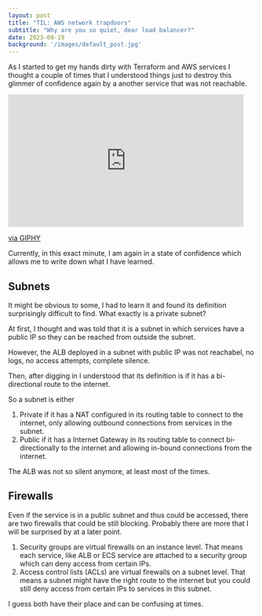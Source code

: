 ```yaml
---
layout: post
title: "TIL: AWS network trapdoors"
subtitle: "Why are you so quiet, dear load balancer?"
date: 2023-09-19
background: '/images/default_post.jpg'
---
```

As I started to get my hands dirty with Terraform and AWS services I thought a couple of times that I understood things just to destroy this glimmer of confidence again by a another service that was not reachable.

<iframe src="https://giphy.com/embed/EeTHrilLYVcTilqTqU" width="480" height="270" frameBorder="0" class="giphy-embed" allowFullScreen></iframe><p><a href="https://giphy.com/gifs/brooklynninenine-nbc-brooklyn-nine-99-EeTHrilLYVcTilqTqU">via GIPHY</a></p>

Currently, in this exact minute, I am again in a state of confidence which allows me to write down what I have learned.

## Subnets

It might be obvious to some, I had to learn it and found its definition surprisingly difficult to find. What exactly is a private subnet?

At first, I thought and was told that it is a subnet in which services have a public IP so they can be reached from outside the subnet.

However, the ALB deployed in a subnet with public IP was not reachabel, no logs, no access attempts, complete silence.

Then, after digging in I understood that its definition is if it has a bi-directional route to the internet.

So a subnet is either
1. Private if it has a NAT configured in its routing table to connect to the internet, only allowing outbound connections from services in the subnet.
2. Public if it has a Internet Gateway in its routing table to connect bi-directionally to the internet and allowing in-bound connections from the internet.

The ALB was not so silent anymore, at least most of the times.

## Firewalls

Even if the service is in a public subnet and thus could be accessed, there are two firewalls that could be still blocking. Probably there are more that I will be surprised by at a later point.

1. Security groups are virtual firewalls on an instance level. That means each service, like ALB or ECS service are attached to a security group which can deny access from certain IPs.
2. Access control lists (ACLs) are virtual firewalls on a subnet level. That means a subnet might have the right route to the internet but you could still deny access from certain IPs to services in this subnet.

I guess both have their place and can be confusing at times.
